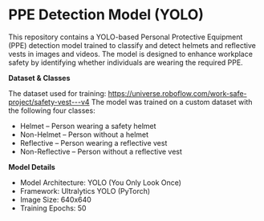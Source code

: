# PPE Detection Model (YOLO)
This repository contains a YOLO-based Personal Protective Equipment (PPE) detection model trained to classify and detect helmets and reflective vests in images and videos. The model is designed to enhance workplace safety by identifying whether individuals are wearing the required PPE.

**Dataset & Classes**

The dataset used for training: https://universe.roboflow.com/work-safe-project/safety-vest---v4
The model was trained on a custom dataset with the following four classes:

* Helmet – Person wearing a safety helmet
* Non-Helmet – Person without a helmet
* Reflective – Person wearing a reflective vest
* Non-Reflective – Person without a reflective vest

**Model Details**
* Model Architecture: YOLO (You Only Look Once)
* Framework: Ultralytics YOLO (PyTorch)
* Image Size: 640x640
* Training Epochs: 50
